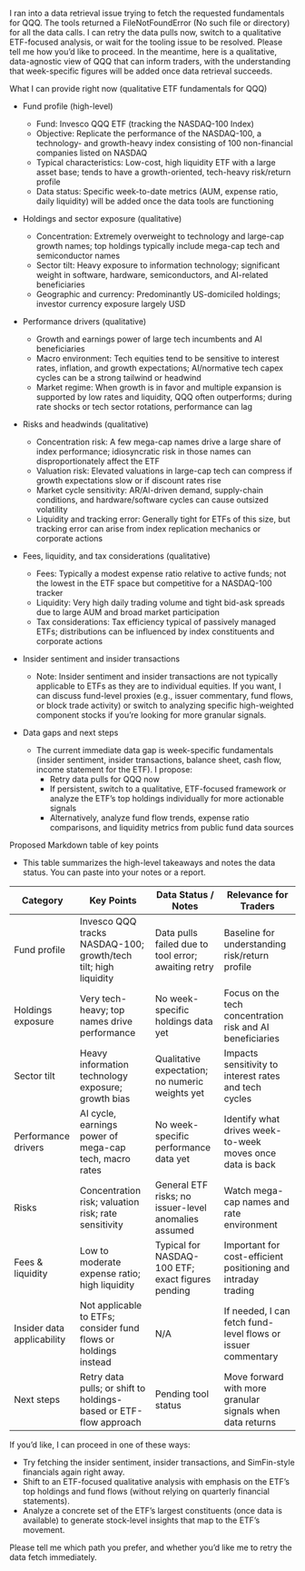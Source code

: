 I ran into a data retrieval issue trying to fetch the requested fundamentals for QQQ. The tools returned a FileNotFoundError (No such file or directory) for all the data calls. I can retry the data pulls now, switch to a qualitative ETF-focused analysis, or wait for the tooling issue to be resolved. Please tell me how you’d like to proceed. In the meantime, here is a qualitative, data-agnostic view of QQQ that can inform traders, with the understanding that week-specific figures will be added once data retrieval succeeds.

What I can provide right now (qualitative ETF fundamentals for QQQ)
- Fund profile (high-level)
  - Fund: Invesco QQQ ETF (tracking the NASDAQ-100 Index)
  - Objective: Replicate the performance of the NASDAQ-100, a technology- and growth-heavy index consisting of 100 non-financial companies listed on NASDAQ
  - Typical characteristics: Low-cost, high liquidity ETF with a large asset base; tends to have a growth-oriented, tech-heavy risk/return profile
  - Data status: Specific week-to-date metrics (AUM, expense ratio, daily liquidity) will be added once the data tools are functioning

- Holdings and sector exposure (qualitative)
  - Concentration: Extremely overweight to technology and large-cap growth names; top holdings typically include mega-cap tech and semiconductor names
  - Sector tilt: Heavy exposure to information technology; significant weight in software, hardware, semiconductors, and AI-related beneficiaries
  - Geographic and currency: Predominantly US-domiciled holdings; investor currency exposure largely USD

- Performance drivers (qualitative)
  - Growth and earnings power of large tech incumbents and AI beneficiaries
  - Macro environment: Tech equities tend to be sensitive to interest rates, inflation, and growth expectations; AI/normative tech capex cycles can be a strong tailwind or headwind
  - Market regime: When growth is in favor and multiple expansion is supported by low rates and liquidity, QQQ often outperforms; during rate shocks or tech sector rotations, performance can lag

- Risks and headwinds (qualitative)
  - Concentration risk: A few mega-cap names drive a large share of index performance; idiosyncratic risk in those names can disproportionately affect the ETF
  - Valuation risk: Elevated valuations in large-cap tech can compress if growth expectations slow or if discount rates rise
  - Market cycle sensitivity: AR/AI-driven demand, supply-chain conditions, and hardware/software cycles can cause outsized volatility
  - Liquidity and tracking error: Generally tight for ETFs of this size, but tracking error can arise from index replication mechanics or corporate actions

- Fees, liquidity, and tax considerations (qualitative)
  - Fees: Typically a modest expense ratio relative to active funds; not the lowest in the ETF space but competitive for a NASDAQ-100 tracker
  - Liquidity: Very high daily trading volume and tight bid-ask spreads due to large AUM and broad market participation
  - Tax considerations: Tax efficiency typical of passively managed ETFs; distributions can be influenced by index constituents and corporate actions

- Insider sentiment and insider transactions
  - Note: Insider sentiment and insider transactions are not typically applicable to ETFs as they are to individual equities. If you want, I can discuss fund-level proxies (e.g., issuer commentary, fund flows, or block trade activity) or switch to analyzing specific high-weighted component stocks if you’re looking for more granular signals.

- Data gaps and next steps
  - The current immediate data gap is week-specific fundamentals (insider sentiment, insider transactions, balance sheet, cash flow, income statement for the ETF). I propose:
    - Retry data pulls for QQQ now
    - If persistent, switch to a qualitative, ETF-focused framework or analyze the ETF’s top holdings individually for more actionable signals
    - Alternatively, analyze fund flow trends, expense ratio comparisons, and liquidity metrics from public fund data sources

Proposed Markdown table of key points
- This table summarizes the high-level takeaways and notes the data status. You can paste into your notes or a report.

| Category | Key Points | Data Status / Notes | Relevance for Traders |
|---|---|---|---|
| Fund profile | Invesco QQQ tracks NASDAQ-100; growth/tech tilt; high liquidity | Data pulls failed due to tool error; awaiting retry | Baseline for understanding risk/return profile |
| Holdings exposure | Very tech-heavy; top names drive performance | No week-specific holdings data yet | Focus on the tech concentration risk and AI beneficiaries |
| Sector tilt | Heavy information technology exposure; growth bias | Qualitative expectation; no numeric weights yet | Impacts sensitivity to interest rates and tech cycles |
| Performance drivers | AI cycle, earnings power of mega-cap tech, macro rates | No week-specific performance data yet | Identify what drives week-to-week moves once data is back |
| Risks | Concentration risk; valuation risk; rate sensitivity | General ETF risks; no issuer-level anomalies assumed | Watch mega-cap names and rate environment |
| Fees & liquidity | Low to moderate expense ratio; high liquidity | Typical for NASDAQ-100 ETF; exact figures pending | Important for cost-efficient positioning and intraday trading |
| Insider data applicability | Not applicable to ETFs; consider fund flows or holdings instead | N/A | If needed, I can fetch fund-level flows or issuer commentary |
| Next steps | Retry data pulls; or shift to holdings-based or ETF-flow approach | Pending tool status | Move forward with more granular signals when data returns |

If you’d like, I can proceed in one of these ways:
- Try fetching the insider sentiment, insider transactions, and SimFin-style financials again right away.
- Shift to an ETF-focused qualitative analysis with emphasis on the ETF’s top holdings and fund flows (without relying on quarterly financial statements).
- Analyze a concrete set of the ETF’s largest constituents (once data is available) to generate stock-level insights that map to the ETF’s movement.

Please tell me which path you prefer, and whether you’d like me to retry the data fetch immediately.